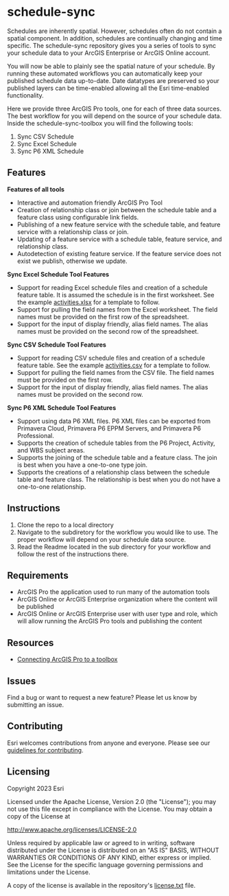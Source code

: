 # schedule-sync

Schedules are inherently spatial. However, schedules often do not contain a spatial component. In addition, schedules are continually changing and time specific. The schedule-sync repository gives you a series of tools to sync your schedule data to your ArcGIS Enterprise or ArcGIS Online account. 

You will now be able to plainly see the spatial nature of your schedule. By running these automated workflows you can automatically keep your published schedule data up-to-date. Date datatypes are preserved so your published layers can be time-enabled allowing all the Esri time-enabled functionality. 

Here we provide three ArcGIS Pro tools, one for each of three data sources. The best workflow for you will depend on the source of your schedule data. Inside the schedule-sync-toolbox you will find the following tools:

1. Sync CSV Schedule
1. Sync Excel Schedule
1. Sync P6 XML Schedule




## Features

**Features of all tools**

* Interactive and automation friendly ArcGIS Pro Tool
* Creation of relationship class or join between the schedule table and a feature class using configurable link fields.
* Publishing of a new feature service with the schedule table, and feature service with a relationship class or join. 
* Updating of a feature service with a schedule table, feature service, and relationship class.
* Autodetection of existing feature service. If the feature service does not exist we publish, otherwise we update.



**Sync Excel Schedule Tool Features**

* Support for reading Excel schedule files and creation of a schedule feature table. It is assumed the schedule is in the first worksheet. See the example [activities.xlsx](./data/activities.xlsx) for a template to follow.
* Support for pulling the field names from the Excel worksheet. The field names must be provided on the first row of the spreadsheet.
* Support for the input of display friendly, alias field names. The alias names must be provided on the second row of the spreadsheet.



**Sync CSV Schedule Tool Features**

* Support for reading CSV schedule files and creation of a schedule feature table. See the example [activities.csv](./data/activities.csv) for a template to follow.
* Support for pulling the field names from the CSV file. The field names must be provided on the first row.
* Support for the input of display friendly, alias field names. The alias names must be provided on the second row.



**Sync P6 XML Schedule Tool Features**

* Support using data P6 XML files. P6 XML files can be exported from Primavera Cloud, Primavera P6 EPPM Servers, and Primavera P6 Professional.
* Supports the creation of schedule tables from the P6 Project, Activity, and WBS subject areas.
* Supports the joining of the schedule table and a feature class. The join is best when you have a one-to-one type join. 
* Supports the creations of a relationship class between the schedule table and feature class. The relationship is best when you do not have a one-to-one relationship.



## Instructions

1. Clone the repo to a local directory
2. Navigate to the subdiretory for the workflow you would like to use. The proper workflow will depend on your schedule data source.
3. Read the Readme located in the sub directory for your workflow and follow the rest of the instructions there.



## Requirements

* ArcGIS Pro the application used to run many of the automation tools
* ArcGIS Online or ArcGIS Enterprise organization where the content will be published
* ArcGIS Online or ArcGIS Enterprise user with user type and role, which will allow running the ArcGIS Pro tools and publishing the content



## Resources

* [Connecting ArcGIS Pro to a toolbox](https://pro.arcgis.com/en/pro-app/latest/help/projects/connect-to-a-toolbox.htm)



## Issues

Find a bug or want to request a new feature? Please let us know by submitting an issue.



## Contributing

Esri welcomes contributions from anyone and everyone. Please see our [guidelines for contributing](https://github.com/esri/contributing).



## Licensing
Copyright 2023 Esri

Licensed under the Apache License, Version 2.0 (the "License");
you may not use this file except in compliance with the License.
You may obtain a copy of the License at

   http://www.apache.org/licenses/LICENSE-2.0

Unless required by applicable law or agreed to in writing, software
distributed under the License is distributed on an "AS IS" BASIS,
WITHOUT WARRANTIES OR CONDITIONS OF ANY KIND, either express or implied.
See the License for the specific language governing permissions and
limitations under the License.

A copy of the license is available in the repository's [license.txt](./license.txt) file.
